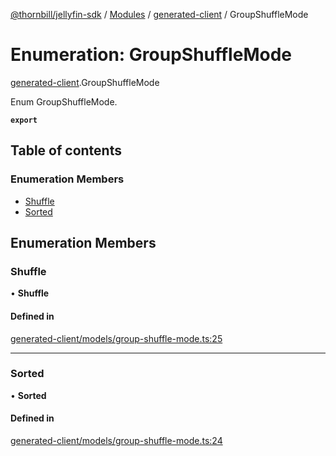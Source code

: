 [@thornbill/jellyfin-sdk](../README.md) / [Modules](../modules.md) / [generated-client](../modules/generated_client.md) / GroupShuffleMode

# Enumeration: GroupShuffleMode

[generated-client](../modules/generated_client.md).GroupShuffleMode

Enum GroupShuffleMode.

**`export`**

## Table of contents

### Enumeration Members

- [Shuffle](generated_client.GroupShuffleMode.md#shuffle)
- [Sorted](generated_client.GroupShuffleMode.md#sorted)

## Enumeration Members

### Shuffle

• **Shuffle**

#### Defined in

[generated-client/models/group-shuffle-mode.ts:25](https://github.com/jellyfin/jellyfin-sdk-typescript/blob/7402732/src/generated-client/models/group-shuffle-mode.ts#L25)

___

### Sorted

• **Sorted**

#### Defined in

[generated-client/models/group-shuffle-mode.ts:24](https://github.com/jellyfin/jellyfin-sdk-typescript/blob/7402732/src/generated-client/models/group-shuffle-mode.ts#L24)
